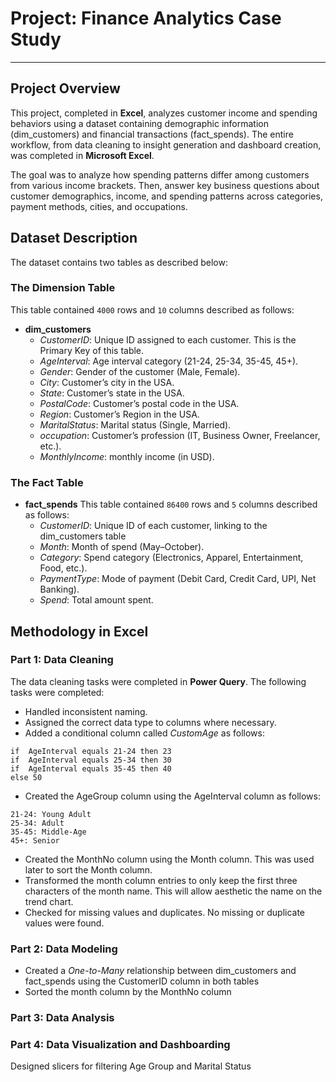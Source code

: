 # Project: Finance Analytics Case Study
----

## Project Overview
This project, completed in **Excel**, analyzes customer income and spending behaviors using a dataset containing demographic information (dim_customers) and financial transactions (fact_spends). The entire workflow, from data cleaning to insight generation and dashboard creation, was completed in **Microsoft Excel**.

The goal was to analyze how spending patterns differ among customers from various income brackets. Then, answer key business questions about customer demographics, income, and spending patterns across categories, payment methods, cities, and occupations.

## Dataset Description
The dataset contains two tables as described below:  


### The Dimension Table
This table contained `4000` rows and `10` columns described as follows:  
* **dim_customers**
  * _CustomerID_: Unique ID assigned to each customer. This is the Primary Key of this table.
  * _AgeInterval_: Age interval category (21-24, 25-34, 35-45, 45+).
  * _Gender_: Gender of the customer (Male, Female).
  * _City_: Customer’s city in the USA.
  * _State_: Customer’s state in the USA.
  * _PostalCode_: Customer’s postal code in the USA.
  * _Region_: Customer’s Region in the USA.
  * _MaritalStatus_: Marital status (Single, Married).
  * _occupation_: Customer’s profession (IT, Business Owner, Freelancer, etc.).
  * _MonthlyIncome_: monthly income (in USD).

### The Fact Table
* **fact_spends**
This table contained `86400` rows and `5` columns described as follows:  
  * _CustomerID_: Unique ID of each customer, linking to the dim_customers table
  * _Month_: Month of spend (May–October).
  * _Category_: Spend category (Electronics, Apparel, Entertainment, Food, etc.).
  * _PaymentType_: Mode of payment (Debit Card, Credit Card, UPI, Net Banking).
  * _Spend_: Total amount spent.


## Methodology in Excel

### Part 1: Data Cleaning
The data cleaning tasks were completed in **Power Query**. The following tasks were completed:  
* Handled inconsistent naming.
* Assigned the correct data type to columns where necessary.
* Added a conditional column called _CustomAge_ as follows:
```
if  AgeInterval equals 21-24 then 23
if  AgeInterval equals 25-34 then 30
if  AgeInterval equals 35-45 then 40
else 50
```
* Created the AgeGroup column using the AgeInterval column as follows:
```
21-24: Young Adult
25-34: Adult
35-45: Middle-Age
45+: Senior
```
* Created the MonthNo column using the Month column. This was used later to sort the Month column.
* Transformed the month column entries to only keep the first three characters of the month name. This will allow aesthetic the name on the trend chart.
* Checked for missing values and duplicates. No missing or duplicate values were found.

### Part 2: Data Modeling
* Created a _One-to-Many_ relationship between dim_customers and fact_spends using the CustomerID column in both tables
* Sorted the month column by the MonthNo column 


### Part 3: Data Analysis


### Part 4: Data Visualization and Dashboarding
Designed slicers for filtering Age Group and Marital Status



